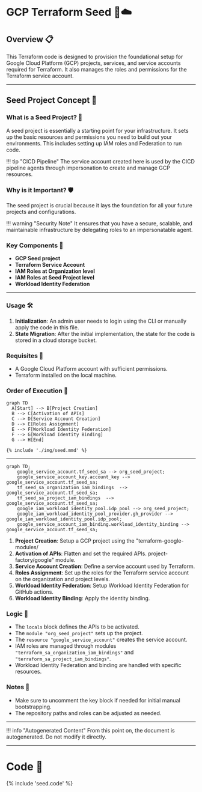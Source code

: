 # GCP Terraform Seed 🌱☁️

## Overview 📋

This Terraform code is designed to provision the foundational setup for Google Cloud Platform (GCP) projects, services, and service accounts required for Terraform. It also manages the roles and permissions for the Terraform service account.

---

## Seed Project Concept 🌱

### What is a Seed Project? 🤔

A seed project is essentially a starting point for your infrastructure. It sets up the basic resources and permissions you need to build out your environments. This includes setting up IAM roles and Federation to run code.

!!! tip "CICD Pipeline"
    The service account created here is used by the CICD pipeline agents through impersonation to create and manage GCP resources.

### Why is it Important? 🛡️

The seed project is crucial because it lays the foundation for all your future projects and configurations.

!!! warning "Security Note"
    It ensures that you have a secure, scalable, and maintainable infrastructure by delegating roles to an impersonatable agent.

### Key Components 🔑

- **GCP Seed project**
- **Terraform Service Account**
- **IAM Roles at Organization level**
- **IAM Roles at Seed Project level**
- **Workload Identity Federation**

---

### Usage 🛠️

1. **Initialization**: An admin user needs to login using the CLI or manually apply the code in this file.
2. **State Migration**: After the initial implementation, the state for the code is stored in a cloud storage bucket.

### Requisites 📝

- A Google Cloud Platform account with sufficient permissions.
- Terraform installed on the local machine.

### Order of Execution 🔄
``` mermaid
graph TD
  A[Start] --> B[Project Creation]
  B --> C[Activation of APIs]
  C --> D[Service Account Creation]
  D --> E[Roles Assignment]
  E --> F[Workload Identity Federation]
  F --> G[Workload Identity Binding]
  G --> H[End]
```

``` mermaid
{% include './img/seed.mmd' %}
```
---


``` mermaid
graph TD;
    google_service_account.tf_seed_sa --> org_seed_project;
    google_service_account_key.account_key --> google_service_account.tf_seed_sa;  
    tf_seed_sa_organization_iam_bindings  --> google_service_account.tf_seed_sa;
    tf_seed_sa_project_iam_bindings  --> google_service_account.tf_seed_sa;
    google_iam_workload_identity_pool.idp_pool --> org_seed_project;
    google_iam_workload_identity_pool_provider.gh_provider --> google_iam_workload_identity_pool.idp_pool;
    google_service_account_iam_binding.workload_identity_binding --> google_service_account.tf_seed_sa;

```

1. **Project Creation**: Setup a GCP project using the "terraform-google-modules/
2. **Activation of APIs**: Flatten and set the required APIs.
project-factory/google" module.
3. **Service Account Creation**: Define a service account used by Terraform.
4. **Roles Assignment**: Set up the roles for the Terraform service account on the organization and project levels.
5. **Workload Identity Federation**: Setup Workload Identity Federation for GitHub actions.
6. **Workload Identity Binding**: Apply the identity binding.

### Logic 🧠

- The `locals` block defines the APIs to be activated.
- The `module "org_seed_project"` sets up the project.
- The `resource "google_service_account"` creates the service account.
- IAM roles are managed through modules `"terraform_sa_organization_iam_bindings"` and `"terraform_sa_project_iam_bindings"`.
- Workload Identity Federation and binding are handled with specific resources.

### Notes 📝

- Make sure to uncomment the key block if needed for initial manual bootstrapping.
- The repository paths and roles can be adjusted as needed.

---
!!! info "Autogenerated Content"
    From this point on, the document is autogenerated. Do not modify it directly.

---

# Code 📜

{% include 'seed.code' %}
